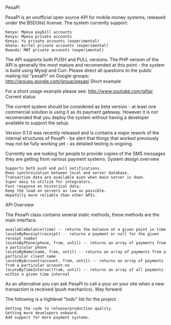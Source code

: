 PesaPI

PesaPI is an unofficial open source API for mobile money systems, released under the BSD(lite) license.
The system currently support:

    Kenya: Mpesa paybill accounts
    Kenya: Mpesa private accounts
    Kenya: Yu private accounts (experimental)
    Ghana: Airtel private accounts (experimental)
    Rwanda: MNT private accounts (experimental)

The API supports both PUSH and PULL versions. The PHP version of the API is generally the most mature and recomended at this point - the system is build using Mysql and Curl. Please direct all questions to the public mailing-list "pesaPi" on Google-groups: http://groups.google.com/group/pesapi
Short example

For a short usage example please see: http://www.youtube.com/gifair
Current status

The current system should be considered as beta version - at least one commercial solution is using it as its payment gateway. However it is not recomended that you deploy the system without having a developer available to support the setup.

Version 0.1.0 was recently released and is contains a major rework of the internal structures of PesaPi - be alert that things that worked previously may not be fully working yet - as detailed testing is ongoing.

Currently we are looking for people to provide copies of the SMS messages they are getting from various payment systems.
System design overview

    Supports both push and pull notifications.
    Does synchroization between local and server database.
    Transaction data are available even when main server is down.
    Super easy to utilize for integrators.
    Fast response on historical data.
    Keep the load on servers as low as possible.
    Hopefully more reliable than other APIs.

API Overview

The PesaPi class contains several static methods, these methods are the main interface.

    availableBalance(time) -- returns the balance at a given point in time
    locateByReceipt(receipt) -- returns a payment or null for the given receipt number
    locateByPhone(phone, from, until) -- returns an array of payments from a particular phone
    locateByName(name, from, until) -- returns an array of payments from a particular client name
    locateByAccount(account, from, until) -- returns an array of payments from a particular account-no
    locateByTimeInterval(from, until) -- returns an array of all payments within a given time interval

As an alternative you can ask PesaPi to call a your on your site when a new transaction is received (push mechanics).
Way forward

The following is a highlevel "todo" list for the project

    Getting the code to release/production quality.
    Getting more developers onboard.
    Add support for more payment systems.



